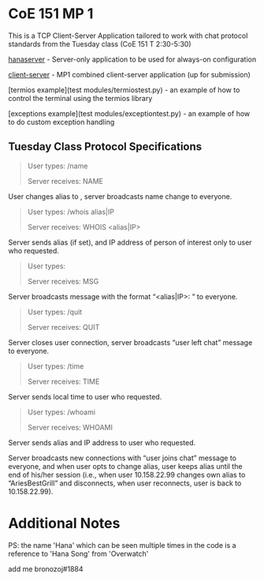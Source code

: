 # CoE 151 MP 1

This is a TCP Client-Server Application tailored to work with chat protocol standards from the Tuesday class (CoE 151 T 2:30-5:30)

[hanaserver](hanaserver.py) - Server-only application to be used for always-on configuration

[client-server](mp1-irc.py) - MP1 combined client-server application (up for submission)

[termios example](test modules/termiostest.py) - an example of how to control the terminal using the termios library

[exceptions example](test modules/exceptiontest.py) - an example of how to do custom exception handling

## Tuesday Class Protocol Specifications

>User types:          /name <alias>
>
>Server receives:  NAME <alias>

User changes alias to <alias>, server broadcasts name change to everyone.

>User types:          /whois alias|IP
>
>Server receives:  WHOIS <alias|IP>

Server sends alias (if set), and IP address of person of interest only to user who requested.

>User types:          <message>
>
>Server receives:  MSG <message> 

Server broadcasts message with the format “<alias|IP>: <message>” to everyone.

>User types:          /quit
>
>Server receives:  QUIT

Server closes user connection, server broadcasts “user left chat” message to everyone.

>User types:          /time
>
>Server receives:  TIME

Server sends local time to user who requested.

>User types:          /whoami
>
>Server receives:  WHOAMI

Server sends alias and IP address to user who requested.

Server broadcasts new connections with “user joins chat” message to everyone, and when user opts to change alias, user keeps alias until the end of his/her session (i.e., when user 10.158.22.99 changes own alias to “AriesBestGrill” and disconnects, when user reconnects, user is back to 10.158.22.99).

# Additional Notes

PS: the name 'Hana' which can be seen multiple times in the code is a reference to 'Hana Song' from 'Overwatch'

add me bronozoj#1884
